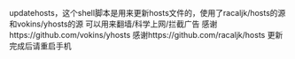  updatehosts，这个shell脚本是用来更新hosts文件的，使用了racaljk/hosts的源和vokins/yhosts的源
可以用来翻墙/科学上网/拦截广告
感谢https://github.com/vokins/yhosts
感谢https://github.com/racaljk/hosts
更新完成后请重启手机
